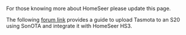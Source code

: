 For those knowing more about HomeSeer please update this page.

The following [forum link](https://forums.homeseer.com/showpost.php?p=1335412&postcount=60) provides a guide to upload Tasmota to an S20 using SonOTA and integrate it with HomeSeer HS3.